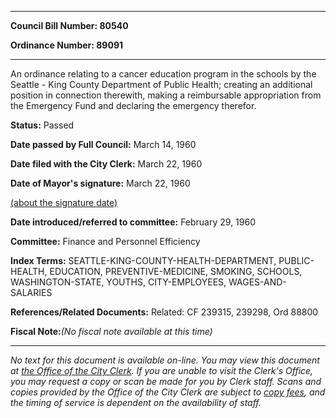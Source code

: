 

********

**Council Bill Number: 80540**
   
**Ordinance Number: 89091**
********

 An ordinance relating to a cancer education program in the schools by the Seattle - King County Department of Public Health; creating an additional position in connection therewith, making a reimbursable appropriation from the Emergency Fund and declaring the emergency therefor.

**Status:** Passed
   
**Date passed by Full Council:** March 14, 1960
   
**Date filed with the City Clerk:** March 22, 1960
   
**Date of Mayor's signature:** March 22, 1960
   
[(about the signature date)](/~public/approvaldate.htm)
   
   
   
**Date introduced/referred to committee:** February 29, 1960
   
**Committee:** Finance and Personnel Efficiency
   
   
**Index Terms:** SEATTLE-KING-COUNTY-HEALTH-DEPARTMENT, PUBLIC-HEALTH, EDUCATION, PREVENTIVE-MEDICINE, SMOKING, SCHOOLS, WASHINGTON-STATE, YOUTHS, CITY-EMPLOYEES, WAGES-AND-SALARIES

**References/Related Documents:** Related: CF 239315, 239298, Ord 88800

**Fiscal Note:**_(No fiscal note available at this time)_
********

_No text for this document is available on-line. You may view this document at [the Office of the City Clerk](http://www.seattle.gov/leg/clerk/contactUs.htm). If you are unable to visit the Clerk's Office, you may request a copy or scan be made for you by Clerk staff. Scans and copies provided by the Office of the City Clerk are subject to [copy fees](http://clerk.seattle.gov/~public/clerkfees.htm), and the timing of service is dependent on the availability of staff._

